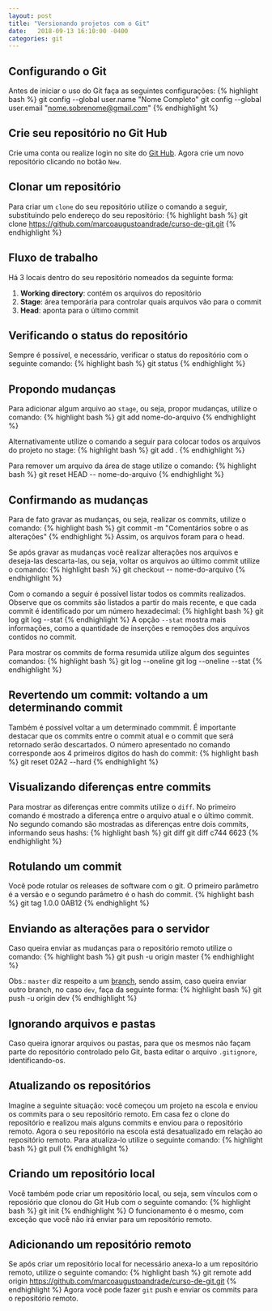 ```yaml
---
layout: post
title: "Versionando projetos com o Git"
date:   2018-09-13 16:10:00 -0400
categories: git
---
```


## Configurando o Git
Antes de iniciar o uso do Git faça as seguintes configurações:
{% highlight bash %}
git config --global user.name "Nome Completo"
git config --global user.email "nome.sobrenome@gmail.com"
{% endhighlight %}


## Crie seu repositório no Git Hub
Crie uma conta ou realize login no site do [Git Hub](https://github.com).
Agora crie um novo repositório clicando no botão `New`.


## Clonar um repositório
Para criar um `clone` do seu repositório utilize o comando a seguir, substituindo pelo endereço do seu repositório:
{% highlight bash %}
git clone https://github.com/marcoaugustoandrade/curso-de-git.git
{% endhighlight %}


## Fluxo de trabalho
Há 3 locais dentro do seu repositório nomeados da seguinte forma:
1) **Working directory**: contém os arquivos do repositório
2) **Stage**: área temporária para controlar quais arquivos vão para o commit
3) **Head**: aponta para o último commit


## Verificando o status do repositório
Sempre é possível, e necessário, verificar o status do repositório com o seguinte comando:
{% highlight bash %}
git status 
{% endhighlight %}


## Propondo mudanças
Para adicionar algum arquivo ao `stage`, ou seja, propor mudanças, utilize o comando:
{% highlight bash %}
git add nome-do-arquivo
{% endhighlight %}

Alternativamente utilize o comando a seguir para colocar todos os arquivos do projeto no stage:
{% highlight bash %}
git add .
{% endhighlight %}

Para remover um arquivo da área de stage utilize o comando:
{% highlight bash %}
git reset HEAD -- nome-do-arquivo
{% endhighlight %}


## Confirmando as mudanças
Para de fato gravar as mudanças, ou seja, realizar os commits, utilize o comando:
{% highlight bash %}
git commit -m "Comentários sobre o as alterações"
{% endhighlight %}
Assim, os arquivos foram para o head.

Se após gravar as mudanças você realizar alterações nos arquivos e deseja-las descarta-las, ou seja, voltar os arquivos ao último commit utilize o comando:
{% highlight bash %}
git checkout -- nome-do-arquivo
{% endhighlight %}

Com o comando a seguir é possível listar todos os commits realizados. Observe que os commits são listados a partir do mais recente, e que cada commit é identificado por um número hexadecimal:
{% highlight bash %}
git log
git log --stat
{% endhighlight %}
A opção `--stat` mostra mais informações, como a quantidade de inserções e remoções dos arquivos contidos no commit.

Para mostrar os commits de forma resumida utilize algum dos seguintes comandos:
{% highlight bash %}
git log --oneline
git log --oneline --stat
{% endhighlight %}


## Revertendo um commit: voltando a um determinando commit
Também é possível voltar a um determinado commmit. É importante destacar que os commits entre o commit atual e o commit que será retornado serão descartados. O número apresentado no comando corresponde aos 4 primeiros dígitos do hash do commit:
{% highlight bash %}
git reset 02A2 --hard
{% endhighlight %}


## Visualizando diferenças entre commits
Para mostrar as diferenças entre commits utilize o `diff`. No primeiro comando é mostrado a diferença entre o arquivo atual e o último commit. No segundo comando são mostradas as diferenças entre dois commits, informando seus hashs:
{% highlight bash %}
git diff
git diff c744 6623
{% endhighlight %}


## Rotulando um commit
Você pode rotular os releases de software com o git. O primeiro parâmetro é a versão e o segundo parâmetro é o hash do commit.
{% highlight bash %}
git tag 1.0.0 0AB12
{% endhighlight %}


## Enviando as alterações para o servidor
Caso queira enviar as mudanças para o repositório remoto utilize o comando:
{% highlight bash %}
git push -u origin master
{% endhighlight %}

Obs.: `master` diz respeito a um [branch](), sendo assim, caso queira enviar outro branch, no caso `dev`, faça da seguinte forma:
{% highlight bash %}
git push -u origin dev
{% endhighlight %}


## Ignorando arquivos e pastas
Caso queira ignorar arquivos ou pastas, para que os mesmos não façam parte do repositório controlado pelo Git, basta editar o arquivo `.gitignore`, identificando-os.


## Atualizando os repositórios
Imagine a seguinte situação: você começou um projeto na escola e enviou os commits para o seu repositório remoto. Em casa fez o clone do repositório e realizou mais alguns commits e enviou para o repositório remoto. Agora o seu repositório na escola está desatualizado em relação ao repositório remoto. Para atualiza-lo utilize o seguinte comando:
{% highlight bash %}
git pull
{% endhighlight %}


## Criando um repositório local
Você também pode criar um repositório local, ou seja, sem vínculos com o reposiório que clonou do Git Hub com o seguinte comando:
{% highlight bash %}
git init
{% endhighlight %}
O funcionamento é o mesmo, com exceção que você não irá enviar para um repositório remoto.


## Adicionando um repositório remoto
Se após criar um repositório local for necessário anexa-lo a um repositório remoto, utilize o seguinte comando:
{% highlight bash %}
git remote add origin https://github.com/marcoaugustoandrade/curso-de-git.git
{% endhighlight %}
Agora você pode fazer `git` push e enviar os commits para o repositório remoto.
